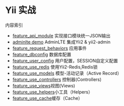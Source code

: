 # Yii 实战

内容索引

* [feature_api_module](https://github.com/hanguangchao/artisanyii/tree/feature_api_module) 实现接口模块统一JSON输出
* [adminlte demo](https://github.com/hanguangchao/artisanyii/tree/AdminLTE) AdminLTE 集成Yii2 & yii2-admin
* [feature_request_behaviors](https://github.com/hanguangchao/artisanyii/tree/feature_request_behaviors) 应用事件
* [feature_dbconfig](https://github.com/hanguangchao/artisanyii/tree/feature_dbconfig) 数据库配置
* [feature_user_config](https://github.com/hanguangchao/artisanyii/tree/feature_user_config) 用户配置，SESSION自定义配置
* [feature_use_redis](https://github.com/hanguangchao/artisanyii/tree/feature_use_redis) 使用Yii2-Redis,Redis锁
* [feature_use_models](https://github.com/hanguangchao/artisanyii/tree/feature_use_redis) 模型-活动记录（Active Record）
* [feature_use_controllers](https://github.com/hanguangchao/artisanyii/tree/feature_use_redis) 控制器(Controllers)
* [feature_use_views](https://github.com/hanguangchao/artisanyii/tree/feature_use_redis)视图(Views) 
* [feature_use_helpers](https://github.com/hanguangchao/artisanyii/tree/feature_use_helpers)小工具（Helpers）
* [feature_use_cache](https://github.com/hanguangchao/artisanyii/tree/feature_use_cache)缓存（Cache） 
